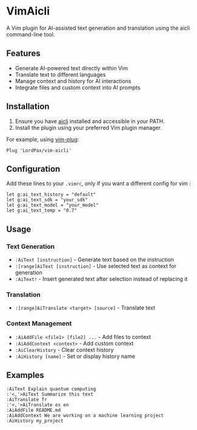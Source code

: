 # VimAicli

A Vim plugin for AI-assisted text generation and translation using the aicli command-line tool.

## Features

- Generate AI-powered text directly within Vim
- Translate text to different languages
- Manage context and history for AI interactions
- Integrate files and custom context into AI prompts

## Installation

1. Ensure you have [aicli](https://github.com/LordPax/aicli) installed and accessible in your PATH.
2. Install the plugin using your preferred Vim plugin manager.

For example, using [vim-plug](https://github.com/junegunn/vim-plug):

```viml
Plug 'LordPax/vim-aicli'
```

## Configuration

Add these lines to your `.vimrc`, only if you want a different config for vim :

```viml
let g:ai_text_history = "default"
let g:ai_text_sdk = "your_sdk"
let g:ai_text_model = "your_model"
let g:ai_text_temp = "0.7"
```

## Usage

### Text Generation

- `:AiText [instruction]` - Generate text based on the instruction
- `:[range]AiText [instruction]` - Use selected text as context for generation
- `:AiText!` - Insert generated text after selection instead of replacing it

### Translation

- `:[range]AiTranslate <target> [source]` - Translate text

### Context Management

- `:AiAddFile <file1> [file2] ...` - Add files to context
- `:AiAddContext <context>` - Add custom context
- `:AiClearHistory` - Clear context history
- `:AiHistory [name]` - Set or display history name

## Examples

```
:AiText Explain quantum computing
:'<,'>AiText Summarize this text
:AiTranslate fr
:'<,'>AiTranslate es en
:AiAddFile README.md
:AiAddContext We are working on a machine learning project
:AiHistory my_project
```
